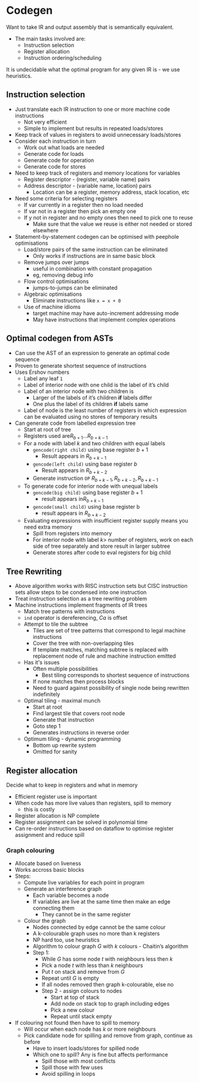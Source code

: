 # Codegen

Want to take IR and output assembly that is semantically equivalent.

- The main tasks involved are:
  - Instruction selection
  - Register allocation
  - Instruction ordering/scheduling

It is undecidable what the optimal program for any given IR is - we use heuristics.

## Instruction selection

- Just translate each IR instruction to one or more machine code instructions
  - Not very efficient
  - Simple to implement but results in repeated loads/stores
- Keep track of values in registers to avoid unnecessary loads/stores
- Consider each instruction in turn
  - Work out what loads are needed
  - Generate code for loads
  - Generate code for operation
  - Generate code for stores
- Need to keep track of registers and memory locations for variables
  - Register descriptor - (register, variable name) pairs
  - Address descriptor - (variable name, location) pairs
    - Location can be a register, memory address, stack location, etc
- Need some criteria for selecting registers
  - If var currently in a register then no load needed
  - If var not in a register then pick an empty one
  - If y not in register and no empty ones then need to pick one to reuse
    - Make sure that the value we reuse is either not needed or stored elsewhere
- Statement-by-statement codegen can be optimised with peephole optimisations
  - Load/store pairs of the same instruction can be eliminated
    - Only works if instructions are in same basic block
  - Remove jumps over jumps
    - useful in combination with constant propagation
    - eg, removing debug info
  - Flow control optimisations
    - jumps-to-jumps can be eliminated
  - Algebraic optimisations
    - Eliminate instructions like `x = x + 0`
  - Use of machine idioms
    - target machine may have auto-increment addressing mode
    - May have instructions that implement complex operations

## Optimal codegen from ASTs

- Can use the AST of an expression to generate an optimal code sequence
- Proven to generate shortest sequence of instructions
- Uses Ershov numbers
  - Label any leaf `1`
  - Label of interior node with one child is the label of it’s child
  - Label of an interior node with two children is
    - Larger of the labels of it’s children **if** labels differ
    - One plus the label of its children **if** labels same
  - Label of node is the least number of registers in which expression can be evaluated using no stores of temporary results
- Can generate code from labelled expression tree
  - Start at root of tree
  - Registers used are$R_{b+1}...R_{b+k-1}$
  - For a node with label $k$ and two children with equal labels
    - `gencode(right child)` using base register $b+1$
      - Result appears in $R_{b+k-1}$
    - `gencode(left child)` using base register $b$
      - Result appears in $R_{b+k-2}$
    - Generate instruction `OP` $R_{b+k-1}, R_{b+k-2}, R_{b+k-1}$
  - To generate code for interior node with unequal labels
    - `gencode(big child)` using base register $b+1$
      - result appears in$R_{b+k-1}$
    - `gencode(small child)` using base register b
      - result appears in $R_{b+k-2}$
  - Evaluating expressions with insufficient register supply means you need extra memory
    - Spill from registers into memory
    - For interior node with label $k >$ number of registers, work on each side of tree separately and store result in larger subtree
    - Generate stores after code to eval registers for big child

## Tree Rewriting

- Above algorithm works with RISC instruction sets but CISC instruction sets allow steps to be condensed into one instruction
- Treat instruction selection as a tree rewriting problem
- Machine instructions implement fragments of IR trees
  - Match tree patterns with instructions
  - `ind` operator is dereferencing, $Ca$ is offset
  - Attempt to tile the subtree
    - Tiles are set of tree patterns that correspond to legal machine instructions
    - Cover the tree with non-overlapping tiles
    - If template matches, matching subtree is replaced with replacement node of rule and machine instruction emitted
  - Has it's issues
    - Often multiple possibilities
      - Best tiling corresponds to shortest sequence of instructions
    - If none matches then process blocks
    - Need to guard against possibility of single node being rewritten indefinitely
  - Optimal tiling - maximal munch
    - Start at root
    - Find largest tile that covers root node
    - Generate that instruction
    - Goto step 1
    - Generates instructions in reverse order
  - Optimum tiling - dynamic programming
    - Bottom up rewrite system
    - Omitted for sanity

## Register allocation

Decide what to keep in registers and what in memory

- Efficient register use is important
- When code has more live values than registers, spill to memory
  - this is costly
- Register allocation is NP complete
- Register assignment can be solved in polynomial time
- Can re-order instructions based on dataflow to optimise register assignment and reduce spill

### Graph colouring

- Allocate based on liveness
- Works accross basic blocks
- Steps:
  - Compute live variables for each point in program
  - Generate an interference graph
    - Each variable becomes a node
    - If variables are live at the same time then make an edge connecting them
      - They cannot be in the same register
  - Colour the graph
    - Nodes connected by edge cannot be the same colour
    - A k-colourable graph uses no more than k registers
    - NP hard too, use heuristics
    - Algorithm to colour graph $G$ with $k$ colours - Chaitin’s algorithm
    - Step 1:
      - While $G$ has some node $t$ with neighbours less then $k$
      - Pick a node $t$ with less than $k$ neighbours
      - Put $t$ on stack and remove from $G$
      - Repeat until $G$ is empty
      - If all nodes removed then graph k-colourable, else no
      - Step 2 - assign colours to nodes
        - Start at top of stack
        - Add node on stack top to graph including edges
        - Pick a new colour
        - Repeat until stack empty
- If colouring not found then have to spill to memory
  - Will occur when each node has $k$ or more neighbours
  - Pick candidate node for spilling and remove from graph, continue as before
    - Have to insert loads/stores for spilled node
    - Which one to spill? Any is fine but affects performance
      - Spill those with most conflicts
      - Spill those with few uses
      - Avoid spilling in loops
